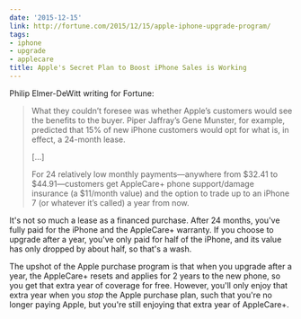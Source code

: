 ```yaml
---
date: '2015-12-15'
link: http://fortune.com/2015/12/15/apple-iphone-upgrade-program/
tags:
- iphone
- upgrade
- applecare
title: Apple's Secret Plan to Boost iPhone Sales is Working
---
```


Philip Elmer-DeWitt writing for Fortune:

>What they couldn’t foresee was whether Apple’s customers would see the benefits to the buyer. Piper Jaffray’s Gene Munster, for example, predicted that 15% of new iPhone customers would opt for what is, in effect, a 24-month lease.
>
>[...]
>
>For 24 relatively low monthly payments—anywhere from $32.41 to $44.91—customers get AppleCare+ phone support/damage insurance (a $11/month value) and the option to trade up to an iPhone 7 (or whatever it’s called) a year from now.

It's not so much a lease as a financed purchase. After 24 months, you've fully paid for the iPhone and the AppleCare+ warranty. If you choose to upgrade after a year, you've only paid for half of the iPhone, and its value has only dropped by about half, so that's a wash.

The upshot of the Apple purchase program is that when you upgrade after a year, the AppleCare+ resets and applies for 2 years to the new phone, so you get that extra year of coverage for free. However, you'll only enjoy that extra year when you *stop* the Apple purchase plan, such that you're no longer paying Apple, but you're still enjoying that extra year of AppleCare+.
